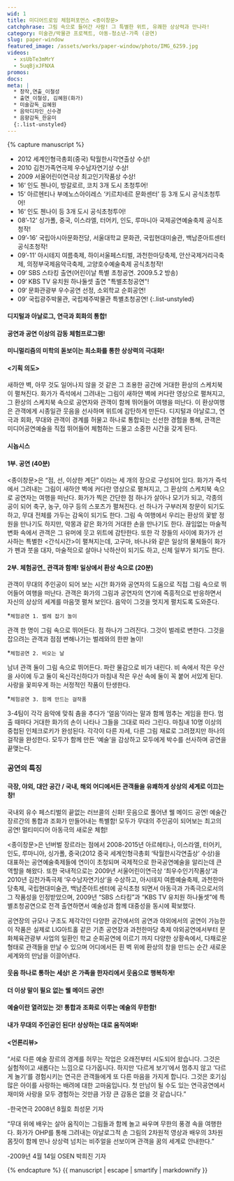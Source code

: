 ```yaml
---
wid: 1
title: 미디어드로잉 체험퍼포먼스 <종이창문>
catchphrase: 그림 속으로 들어간 사람! 그 특별한 위트, 유쾌한 상상력과 만나라!
category: 미술관/박물관 프로젝트, 아동-청소년-가족 (공연)
slug: paper-window
featured_image: /assets/works/paper-window/photo/IMG_6259.jpg
videos:
  - xsUbTe3mMrY
  - 5uqBjxJFNXA
promos:
docs:
meta: |
  * 창작,연출_이철성
  * 출연_이철성, 김혜원(화가)
  * 미술감독_김혜원
  * 음악디자인_신수경
  * 음향감독_한윤미
  {:.list-unstyled}
---
```

{% capture manuscript %}
* 2012 세계인형극총회(중국) 탁월한시각연출상 수상!
* 2010 김천가족연극제 우수남자연기상 수상!
* 2009 서울어린이연극상 최고인기작품상 수상!
* 16‘ 인도 첸나이, 방갈로르, 코치 3개 도시 초청투어!
* 15‘ 아르헨티나 부에노스아이레스 ‘키르치네르 문화센터’ 등 3개 도시 공식초청투어!
* 16‘ 인도 첸나이 등 3개 도시 공식초청투어!
* 08’-12’ 싱가폴, 중국, 이스라엘, 터어키, 인도, 루마니아 국제공연예술축제 공식초청작!
* 09’-16’ 국립아시아문화전당, 서울대학교 문화관, 국립현대미술관, 백남준아트센터 공식초청작!
* 09’-11’ 아시테지 여름축제, 하이서울페스티벌, 과천한마당축제, 안산국제거리극축제, 의정부국제음악극축제, 고양호수예술축제 공식초청작!
* 09‘ SBS 스타킹 출연(어린이날 특별 초청공연. 2009.5.2 방송)
* 09‘ KBS TV 유치원 하나둘셋 출연 "특별초청공연"!
* 09‘ 문화관광부 우수공연 선정, 소외학교 순회공연!
* 09’ 국립광주박물관, 국립제주박물관 특별초청공연!
{:.list-unstyled}

#### 디지털과 아날로그, 연극과 회화의 통합!

#### 공연과 공연 이상의 감동 체험프로그램!

#### 미니멀리즘의 미학의 돋보이는 최소화를 통한 상상력의 극대화!


#### <기획 의도>

 새하얀 벽, 아무 것도 일어나지 않을 것 같은 그 조용한 공간에 거대한 환상의 스케치북이 펼쳐진다. 화가가 즉석에서 그려내는 그림이 새하얀 벽에 커다란 영상으로 펼쳐지고, 그 환상의 스케치북 속으로 공연자와 관객이 함께 뛰어들어 여행을 떠난다. 이 환상여행은 관객에게 시종일관 웃음을 선사하며 위트에 감탄하게 만든다. 디지털과 아날로그, 연극과 회화, 무대와 관객이 경계를 허물고 하나로 통합되는 신선한 경험을 통해, 관객은 미디어공연예술을 직접 뛰어들어 체험하는 드물고 소중한 시간을 갖게 된다.


#### 시놉시스

#### 1부. 공연 (40분)

 <종이창문>은 “점, 선, 이상한 계단” 이라는 세 개의 장으로 구성되어 있다. 화가가 즉석에서 그려내는 그림이 새하얀 벽에 커다란 영상으로 펼쳐지고, 그 환상의 스케치북 속으로 공연자는 여행을 떠난다. 화가가 찍은 간단한 점 하나가 살아나 모기가 되고, 각종의 공이 되어 축구, 농구, 야구 등의 스포츠가 펼쳐진다. 선 하나가 구부러져 창문이 되기도 하고, 무대 전체를 가두는 감옥이 되기도 한다. 그림 속 여행에서 우리는 환상의 꽃밭 정원을 만나기도 하지만, 악몽과 같은 화가의 거대한 손을 만나기도 한다. 끊임없는 마술적 변화 속에서 관객은 그 유머에 웃고 위트에 감탄한다.
 또한 각 장들의 사이에 화가가 선사하는 특별한 <간식시간>이 펼쳐지는데, 고구마, 바나나와 같은 일상의 물체들이 화가가 펜과 붓을 대자, 마술적으로 살아나 낙하산이 되기도 하고, 신체 일부가 되기도 한다.

#### 2부. 체험공연_ 관객과 함께! 일상에서 환상 속으로 (20분)

관객이 무대의 주인공이 되어 보는 시간! 화가와 공연자의 도움으로 직접 그림 속으로 뛰어들어 여행을 떠난다. 관객은 화가의 그림과 공연자의 연기에 즉흥적으로 반응하면서 자신의 상상의 세계를 마음껏 펼쳐 보인다. 음악이 그것을 멋지게 펼치도록 도와준다.

*`체험공연 1. 벌레 잡기 놀이`

관객 한 명이 그림 속으로 뛰어든다. 점 하나가 그려진다. 그것이 벌레로 변한다. 그것을 잡으려는 관객과 점점 변해나가는 벌레와의 한판 놀이!

*`체험공연 2. 비오는 날`

남녀 관객 둘이 그림 속으로 뛰어든다. 파란 물감으로 비가 내린다. 비 속에서 작은 우산을 사이에 두고 둘이 옥신각신하다가 마침내 작은 우산 속에 둘이 꼭 붙어 서있게 된다. 사랑을 꽃피우게 하는 서정적인 작품이 탄생한다.

*`체험공연 3. 함께 만드는 걸작품`

3-4팀이 각각 음악에 맞춰 춤을 추다가 ‘얼음’이라는 말과 함께 멈추는 게임을 한다. 멈출 때마다 거대한 화가의 손이 나타나 그들을 그대로 따라 그린다. 마침내 10명 이상의 중첩된 인체크로키가 완성된다. 각각이 다른 자세, 다른 그림 재료로 그려졌지만 하나의 걸작을 완성한다. 모두가 함께 만든 ‘예술’을 감상하고 모두에게 박수를 선사하며 공연을 끝맺는다.


### 공연의 특징

#### 극장, 야외, 대안 공간 / 국내, 해외 어디에서든 관객들을 유쾌하게 상상의 세계로 이끄는 창!

국내외 유수 페스티벌의 끝없는 러브콜의 신화! 웃음으로 풀어낸 웰 메이드 공연! 예술간 장르간의 통합과 조화가 만들어내는 특별함! 모두가 무대의 주인공이 되어보는 최고의 공연! 멀티미디어 아동극의 새로운 체험!

<종이창문>은 넌버벌 장르라는 점에서 2008-2015년 아르헤티나, 이스라엘, 터어키, 인도, 루마니아, 싱가폴, 중국(2012 중국 세계인형극총회 ‘탁월한시각연출상’ 수상)을 대표하는 공연예술축제들에 연이이 초청되며 국제적으로 한국공연예술을 알리는데 큰 역할을 해왔다. 또한 국내적으로는 2009년 서울어린이연극상 ‘최우수인기작품상’과 2010년 김천가족극제 ‘우수남자연기상’을 수상하고, 아시테지 여름예술축제, 과천한마당축제, 국립현대미술관, 백남준아트센터에 공식초청 되면서 아동극과 가족극으로서의 그 작품성을 인정받았으며, 2009년 “SBS 스타킹”과 “KBS TV 유치원 하나둘셋”에 특별초청공연으로 전격 출연하면서 예술성과 함께 대중성을 동시에 확보했다.

공연장의 규모나 구조도 제각각인 다양한 공간에서의 공연과 야외에서의 공연이 가능한 이 작품은 실제로 LIG아트홀 같은 기존 공연장과 과천한마당 축제 야외공연에서부터 문화체육관광부 사업의 일환인 학교 순회공연에 이르기 까지 다양한 상황속에서, 다채로운 형태로 관객들을 만날 수 있으며 어디에서든 흰 벽 위에 환상의 창을 만드는 순간 새로운 세계와의 만남을 이끌어낸다.

#### 웃음 하나로 통하는 세상! 온 가족을 한자리에서 웃음으로 행복하게!

#### 더 이상 말이 필요 없는 웰 메이드 공연!

#### 예술이란 열려있는 것! 통합과 조화로 이루는 예술의 무한함!

#### 내가 무대의 주인공인 된다! 상상하는 대로 움직여봐!


#### <언론리뷰>

“서로 다른 예술 장르의 경계를 허무는 작업은 오래전부터 시도되어 왔습니다. 그것은 실험적이고 새롭다는 느낌으로 다가옵니다. 하지만 ‘다르게 보기’에서 멈추지 않고 ‘다르게 놀기’를 경험시키는 연극은 관객들에게 또 다른 마음을 가지게 합니다. 그것은 호기심 많은 아이를 사랑하는 배려에 대한 고마움입니다. 첫 만남이 될 수도 있는 연극공연에서 재미와 사랑을 모두 경험하는 것만큼 가장 큰 감동은 없을 것 같습니다.”

-한국연극 2008년 8월호 최성문 기자

“무대 위에 배우는 살아 움직이는 그림들과 함께 놀고 싸우며 무한의 풍경 속을 여행한다. 화가가 OHP를 통해 그려내는 아날로그적 손 그림의 2차원적 영상과 배우의 3차원 몸짓이 함께 만나 상상력 넘치는 비주얼을 선보이며 관객을 꿈의 세계로 안내한다.”

-2009년 4월 14일 OSEN 박희진 기자


{% endcapture %}
{{ manuscript | escape | smartify | markdownify }}
